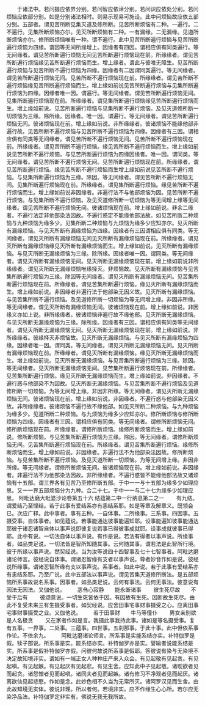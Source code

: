 <!-- { "loadSidebar": true } -->
　　于诸法中。若问摄应依界分别。若问智应依谛分别。若问识应依处分别。若问烦恼应依部分别。如是分别诸法相时。则易示现易可施设。此中问烦恼故应依五部分别。五部者。谓见苦所断见集灭道及修所断。见苦所断烦恼有二种。一遍行。二不遍行。见集所断烦恼亦尔。见灭所断烦恼有二种。一有漏缘。二无漏缘。见道所断烦恼亦尔。修所断烦恼唯有一种。谓不遍行。此中见苦所断遍行烦恼与见苦所断遍行烦恼为四缘。谓因等无间所缘增上。因缘者有四因。谓相应俱有同类遍行。等无间缘者。谓见苦所断遍行烦恼无间见苦所断遍行烦恼现在前。所缘缘者。谓见苦所断遍行烦恼缘见苦所断遍行烦恼而生。增上缘者。谓此与彼唯无障生。见苦所断遍行烦恼与见苦所断不遍行烦恼为四缘。因缘者有二因谓同类遍行。等无间缘者。谓见苦所断遍行烦恼无间。见苦所断不遍行烦恼现在前。所缘缘者。谓见苦所断不遍行烦恼缘见苦所断遍行烦恼而生。增上缘如前说见苦所断遍行烦恼与见集所断遍行烦恼为四缘。因缘者唯一因。谓遍行。等无间缘者。谓见苦所断遍行烦恼无间。见集所断遍行烦恼现在前。所缘缘者。谓见集所断遍行烦恼缘见苦所断遍行烦恼而生。增上缘如前说。见苦所断遍行烦恼与见集所断不遍行烦恼。及见灭道修所断一切烦恼为三缘。除所缘。因缘者。唯一因。谓遍行。等无间缘者。谓见苦所断遍行烦恼无间。彼诸烦恼现在前。增上缘如前说。非所缘缘者。彼诸烦恼不能缘他部非遍行故。见苦所断不遍行烦恼与见苦所断不遍行烦恼为四缘。因缘者有三因。谓相应俱有同类等无间缘者。谓见苦所断不遍行烦恼无间。见苦所断不遍行烦恼现在前。所缘缘者。谓见苦所断不遍行烦恼。缘见苦所断不遍行烦恼而生。增上缘如前说见苦所断不遍行烦恼。与见苦所断遍行烦恼为四缘因缘者。唯一因。谓同类。等无间缘者。谓见苦所断不遍行烦恼无间。见苦所断遍行烦恼现在前。所缘缘者。谓见苦所断遍行烦恼。缘见苦所断不遍行烦恼而生增上缘如前说见苦所断不遍行烦恼。与见集所断遍行烦恼为三缘。除因。等无间缘者。谓见苦所断不遍行烦恼无间。见集所断遍行烦恼现在前。所缘缘者。谓见集所断遍行烦恼。缘见苦所断不遍行烦恼而生。增上缘如前说非因缘者。非遍行法不与他部烦恼为因。见苦所断不遍行烦恼。与见集所断不遍行烦恼。及见灭道修所断一切烦恼为等无间增上缘等无间缘者。谓见苦所断不遍行烦恼无间。彼诸烦恼现在前。增上缘如前说。非余二缘者。不遍行法定非他部染法因故。不遍行惑定不能缘他部法故。如见苦所断二种烦恼与九种烦恼为缘多少。见集所断二种烦恼与九烦恼为缘多少应知亦尔。见灭所断有漏缘烦恼。与见灭所断有漏缘烦恼为四缘。因缘者有三因谓相应俱有同类。等无间缘者。谓见灭所断有漏缘烦恼无间见灭所断有漏缘烦恼现在前。所缘缘者。谓见灭所断有漏缘烦恼缘见灭所断有漏缘烦恼而生。增上缘如前说。见灭所断有漏缘烦恼。与见灭所断无漏缘烦恼为三缘。除所缘。因缘者唯一因。谓同类。等无间缘者。谓见灭所断有漏缘烦恼无间。见灭所断无漏缘烦恼现在前。增上缘如前说非所缘缘者。谓见灭所断无漏缘烦恼唯缘择灭。非烦恼故。见灭所断有漏缘烦恼与见苦集所断遍行烦恼为三缘。除因等无间缘者。谓见灭所断有漏缘烦恼无间。见苦集所断遍行烦恼现在前。所缘缘者。谓见苦集所断遍行烦恼。缘见灭所断有漏缘烦恼而生。增上缘如前说。非因缘者非遍行法于他部染无因义故。见灭所断有漏缘烦恼。与见苦集所断不遍行烦恼。及见道修所断一切烦恼为等无间增上缘。非因非所缘。等无间缘者。谓见灭所断有漏缘烦恼无间。彼诸烦恼现在前。增上缘如前说。非因缘义亦如上说。非所缘缘者。彼诸烦恼非遍行故不缘他部。见灭所断无漏缘烦恼。与见灭所断无漏缘烦恼为三缘。除所缘。因缘者有三因。谓相应俱有同类等无间缘者。谓见灭所断无漏缘烦恼无间。见灭所断无漏缘烦恼现在前。增上缘如前说。非所缘缘者。彼缘择灭非烦恼故。见灭所断无漏缘烦恼。与见灭所断有漏缘烦恼为四缘。因缘者唯一因。谓同类。等无间缘者。谓见灭所断无漏缘烦恼无间。见灭所断有漏缘烦恼现在前。所缘缘者。谓见灭所断有漏缘烦恼。缘见灭所断无漏缘烦恼而生。增上缘如前说。见灭所断无漏缘烦恼。与见苦集所断遍行烦恼为三缘。除因。等无间缘者。见灭所断无漏缘烦恼无间。见苦集所断遍行烦恼现在前。所缘缘者。见苦集所断遍行烦恼。缘见灭所断无漏缘烦恼而生。增上缘如前说。非因缘者。不遍行惑与他部染不为因故。见灭所断无漏缘烦恼。与见苦集所断不遍行烦恼及见道修所断一切烦恼。为等无间增上缘。非因非所缘。等无间缘者。谓见灭所断无漏缘烦恼无间。彼诸烦恼现在前。增上缘如前说。非因缘者。不遍行惑与他部染无因义故。非所缘缘者。彼诸烦恼不遍行故不缘他部。如见灭所断二种烦恼。与九种烦恼为缘多少。见道所断二种烦恼。与九烦恼为缘多少应知亦尔。修所断烦恼与修所断烦恼为四缘。因缘者有三因。谓相应俱有同类。等无间缘者。谓修所断烦恼无间。修所断烦恼现在前。所缘缘者。谓修所断烦恼。缘修所断烦恼而生。增上缘如前说。修所断烦恼。与见苦集所断遍行烦恼为三缘。除因。等无间缘者。谓修所断烦恼无间。见苦集所断遍行烦恼现在前。所缘缘者。谓见苦集所断遍行烦恼。缘修所断烦恼而生。增上缘如前说。非因缘者。非遍行法不为他部染法因故。修所断烦恼。与见苦集所断不遍行烦恼。及见灭道所断一切烦恼。为等无间增上缘。非因非所缘。等无间缘者。谓修所断烦恼无间。彼诸烦恼现在前。增上缘如前说。非因缘者。非遍行法不为他部染法因故。非所缘缘者。不遍行惑皆不能缘他部法故又诸烦恼有十五部。谓三界各有见苦乃至修所断五部。于中一一与十五部为缘多少如理应思。又一一界五部烦恼分为九种。合二十七。于中一一与二十七为缘多少如理应思。
阿毗达磨大毗婆沙论卷第五十六
结蕴第二中一行纳息第二之一
　　有九结。谓爱结乃至悭结。若于此事有爱结系亦有恚结系耶。如是等章及解章义。既领会已。次应广释。此中事者。事有五种。一自体事。二所缘事。三系事。四因事。五摄受事。自体事者。如见蕴说。若事能通达彼事能遍知耶。设事能遍知彼事能通达耶彼于诸忍诸智自体以事声说即彼复说若事已得彼事成就耶。设事成就彼事已得耶。此中有说。一切法自体以事声说。有作是说。若法有得者以事声说。所缘事者。如品类足说。一切法皆是智所知随其事。云何随其事。谓若法是此智所行境。彼于所缘以事声说。然契经说。当为汝等说四十四智事及七十七智事者。阿毗达磨诸论师言。彼经说自体事。谓诸忍智缘有支者以事声说。尊者妙音作如是说。彼经说所缘事。谓诸忍智所缘有支以事声说。系事者。如此中说。若于此事有爱结系亦有恚结系耶。乃至广说。此中五部法以事声说。谓见苦集灭道修所断法。是五部烦恼所系事故说名系事。因事者。如品类足说。云何有事法。云何无事法。彼意说有因法无因法。又伽他说。
　　苾刍心寂静　　能永断诸事
　　彼生死尽故　　不受于后有
　　彼颂意说。一切生死皆依于因。有因故有生死。因断故生死尽。由此不复受未来三有生摄受事者。如契经说。应舍田事宅事财事摄受之心。应离田事宅事财事摄受之业。又伽他说。
　　若于田事财　　牛马等僮仆
　　男女亲别欲　　是人名极贪
　　又在家者作如是言。我摄此事我持此事。诸如是等名摄受事。复有五事。一界事。二处事。三蕴事。四世事。五刹那事。于此十事。此中但依系事作论。不依余九。
　　阿毗达磨诸论师言。所系事是实能系结亦实。补特伽罗是假。犊子部说。所系事是实。能系结亦实。补特伽罗亦是实。譬喻者说能系结是实。所系事是假补特伽罗亦假。问彼何故说所系事是假耶。答彼说有染与无染境不决定故知境非实。谓如有一端正女人种种庄严来入众会。有见起敬有见起贪。有见起嗔。有见起嫉。有见起厌有见起悲。有见生舍。应知此中子见起敬。诸耽欲者见而起贪。诸怨憎者见而起嗔。诸同夫者见而起嫉。诸有修习不净观者见而起厌。诸离欲仙见起悲愍。作如是念。此妙色相不久当为无常所灭。诸阿罗汉见而生舍。由此故知境无实体。彼说非理。所以者何。若境非实。应不作缘生心心所。若尔应无染净品法。补特伽罗定非实有。佛说无我无我所故。
